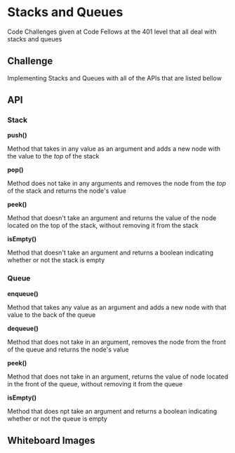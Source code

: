 # Stacks and Queues

Code Challenges given at Code Fellows at the 401 level that all deal with stacks and queues

## Challenge

Implementing Stacks and Queues with all of the APIs that are listed bellow

## API

### Stack

**push()**

Method that takes in any value as an argument and adds a new node with the value to the *top* of the stack

**pop()**

Method does not take in any arguments and removes the node from the *top* of the stack and returns the node's value

**peek()**

Method that doesn't take an argument and returns the value of the node located on the top of the stack, without removing it from the stack

**isEmpty()**

Method that doesn't take an argument and returns a boolean indicating whether or not the stack is empty

### Queue

**enqueue()**

Method that takes any value as an argument and adds a new node with that value to the back of the queue

**dequeue()**

Method that does not take in an argument, removes the node from the front of the queue and returns the node's value

**peek()**

Method that does not take in an argument, returns the value of node located in the front of the queue, without removing it from the queue

**isEmpty()**

Method that does npt take an argument and returns a boolean indicating whether or not the queue is empty

## Whiteboard Images
